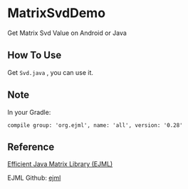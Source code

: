 # MatrixSvdDemo
Get Matrix Svd Value on Android or Java

## How To Use
Get `Svd.java` , you can use it.

## Note
In your Gradle:
```
compile group: 'org.ejml', name: 'all', version: '0.28'
```

## Reference
[Efficient Java Matrix Library (EJML)](http://ejml.org/wiki/index.php?title=Main_Page)

EJML Github: [ejml](https://github.com/lessthanoptimal/ejml)
